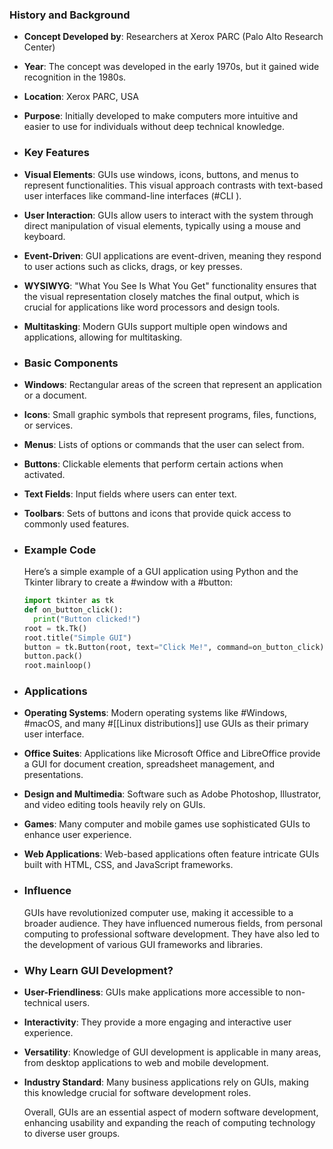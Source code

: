 ### **History and Background**
- **Concept Developed by**: Researchers at Xerox PARC (Palo Alto Research Center)
- **Year**: The concept was developed in the early 1970s, but it gained wide recognition in the 1980s.
- **Location**: Xerox PARC, USA
- **Purpose**: Initially developed to make computers more intuitive and easier to use for individuals without deep technical knowledge.
- ### **Key Features**
- **Visual Elements**: GUIs use windows, icons, buttons, and menus to represent functionalities. This visual approach contrasts with text-based user interfaces like command-line interfaces (#CLI ).
- **User Interaction**: GUIs allow users to interact with the system through direct manipulation of visual elements, typically using a mouse and keyboard.
- **Event-Driven**: GUI applications are event-driven, meaning they respond to user actions such as clicks, drags, or key presses.
- **WYSIWYG**: "What You See Is What You Get" functionality ensures that the visual representation closely matches the final output, which is crucial for applications like word processors and design tools.
- **Multitasking**: Modern GUIs support multiple open windows and applications, allowing for multitasking.
- ### **Basic Components**
- **Windows**: Rectangular areas of the screen that represent an application or a document.
- **Icons**: Small graphic symbols that represent programs, files, functions, or services.
- **Menus**: Lists of options or commands that the user can select from.
- **Buttons**: Clickable elements that perform certain actions when activated.
- **Text Fields**: Input fields where users can enter text.
- **Toolbars**: Sets of buttons and icons that provide quick access to commonly used features.
- ### **Example Code**
  
  Here’s a simple example of a GUI application using Python and the Tkinter library to create a #window with a #button:
  
  ```python
  import tkinter as tk
  def on_button_click():
    print("Button clicked!")
  root = tk.Tk()
  root.title("Simple GUI")
  button = tk.Button(root, text="Click Me!", command=on_button_click)
  button.pack()
  root.mainloop()
  ```
- ### **Applications**
- **Operating Systems**: Modern operating systems like #Windows, #macOS, and many #[[Linux distributions]] use GUIs as their primary user interface.
- **Office Suites**: Applications like Microsoft Office and LibreOffice provide a GUI for document creation, spreadsheet management, and presentations.
- **Design and Multimedia**: Software such as Adobe Photoshop, Illustrator, and video editing tools heavily rely on GUIs.
- **Games**: Many computer and mobile games use sophisticated GUIs to enhance user experience.
- **Web Applications**: Web-based applications often feature intricate GUIs built with HTML, CSS, and JavaScript frameworks.
- ### **Influence**
  
  GUIs have revolutionized computer use, making it accessible to a broader audience. They have influenced numerous fields, from personal computing to professional software development. They have also led to the development of various GUI frameworks and libraries.
- ### **Why Learn GUI Development?**
- **User-Friendliness**: GUIs make applications more accessible to non-technical users.
- **Interactivity**: They provide a more engaging and interactive user experience.
- **Versatility**: Knowledge of GUI development is applicable in many areas, from desktop applications to web and mobile development.
- **Industry Standard**: Many business applications rely on GUIs, making this knowledge crucial for software development roles.
  
  Overall, GUIs are an essential aspect of modern software development, enhancing usability and expanding the reach of computing technology to diverse user groups.